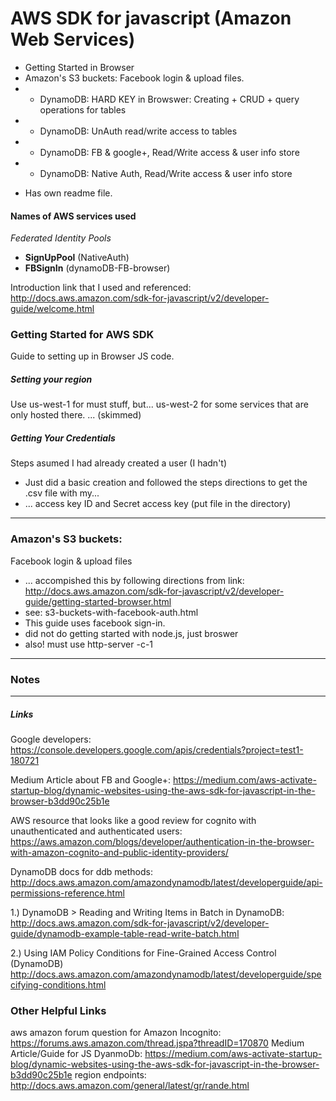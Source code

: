 # AWS SDK for javascript (Amazon Web Services)
- Getting Started in Browser
- Amazon's S3 buckets: Facebook login & upload files.
- * DynamoDB: HARD KEY in Browswer: Creating + CRUD + query operations for tables
- * DynamoDB: UnAuth read/write access to tables
- * DynamoDB: FB & google+, Read/Write access & user info store
- * DynamoDB: Native Auth, Read/Write access & user info store
* Has own readme file.

#### Names of AWS services used
*Federated Identity Pools*
- **SignUpPool** (NativeAuth)
- **FBSignIn** (dynamoDB-FB-browser)

Introduction link that I used and referenced: http://docs.aws.amazon.com/sdk-for-javascript/v2/developer-guide/welcome.html

### Getting Started for AWS SDK
Guide to setting up in Browser JS code.

##### Setting your region
Use us-west-1 for must stuff, but...
us-west-2 for some services that are only hosted there.
... (skimmed)

##### Getting Your Credentials
Steps asumed I had already created a user (I hadn't)
- Just did a basic creation and followed the steps directions to get the .csv file with my...
- ... access key ID and Secret access key (put file in the directory)

--------------------------------------------------------------------------------
### Amazon's S3 buckets:
Facebook login & upload files
- ... accompished this by following directions from link: http://docs.aws.amazon.com/sdk-for-javascript/v2/developer-guide/getting-started-browser.html
- see: s3-buckets-with-facebook-auth.html
- This guide uses facebook sign-in.
- did not do getting started with node.js, just broswer
- also! must use http-server -c-1

--------------------------------------------------------------------------------
### Notes

--------------------------------------------------------------------------------
##### Links

Google developers: https://console.developers.google.com/apis/credentials?project=test1-180721

Medium Article about FB and Google+: https://medium.com/aws-activate-startup-blog/dynamic-websites-using-the-aws-sdk-for-javascript-in-the-browser-b3dd90c25b1e

AWS resource that looks like a good review for cognito with unauthenticated and authenticated users: https://aws.amazon.com/blogs/developer/authentication-in-the-browser-with-amazon-cognito-and-public-identity-providers/

DynamoDB docs for ddb methods: http://docs.aws.amazon.com/amazondynamodb/latest/developerguide/api-permissions-reference.html

1.) DynamoDB > Reading and Writing Items in Batch in DynamoDB: http://docs.aws.amazon.com/sdk-for-javascript/v2/developer-guide/dynamodb-example-table-read-write-batch.html

2.) Using IAM Policy Conditions for Fine-Grained Access Control (DynamoDB) http://docs.aws.amazon.com/amazondynamodb/latest/developerguide/specifying-conditions.html

### Other Helpful Links
aws amazon forum question for Amazon Incognito: https://forums.aws.amazon.com/thread.jspa?threadID=170870
Medium Article/Guide for JS DyanmoDb: https://medium.com/aws-activate-startup-blog/dynamic-websites-using-the-aws-sdk-for-javascript-in-the-browser-b3dd90c25b1e
region endpoints: http://docs.aws.amazon.com/general/latest/gr/rande.html
